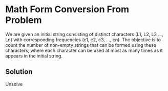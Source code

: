 # Math Form Conversion From Problem
We are given an initial string consisting of distinct characters (L1, L2, L3 ..., Ln) with corresponding frequencies (c1, c2, c3, ..., cn). The objective is to count the number of non-empty strings that can be formed using these characters, where each character can be used at most as many times as it appears in the initial string.

## Solution

Unsolve